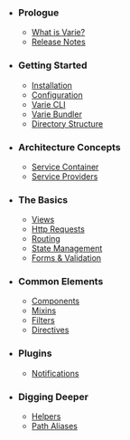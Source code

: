 - ### Prologue
  - [What is Varie?](/docs/{{version}}/what-is-varie)
  - [Release Notes](/docs/{{version}}/release-notes)
- ### Getting Started
  - [Installation](/docs/{{version}}/installation)
  - [Configuration](/docs/{{version}}/configuration)
  - [Varie CLI](/docs/{{version}}/varie-cli)
  - [Varie Bundler](/docs/{{version}}/varie-bundler)
  - [Directory Structure](/docs/{{version}}/directory-structure)
- ### Architecture Concepts
  - [Service Container](/docs/{{version}}/service-container)
  - [Service Providers](/docs/{{version}}/service-providers)
- ### The Basics
  - [Views](/docs/{{version}}/views)
  - [Http Requests](/docs/{{version}}/http-requests)
  - [Routing](/docs/{{version}}/routing)
  - [State Management](/docs/{{version}}/state)
  - [Forms & Validation](/docs/{{version}}/forms-&-validation)
- ### Common Elements
  - [Components](/docs/{{version}}/components)
  - [Mixins](/docs/{{version}}/mixins)
  - [Filters](/docs/{{version}}/filters)
  - [Directives](/docs/{{version}}/directives)
- ### Plugins
  - [Notifications](/docs/{{version}}/notifications)
- ### Digging Deeper
  - [Helpers](/docs/{{version}}/helpers)
  - [Path Aliases](/docs/{{version}}/path-aliases)
